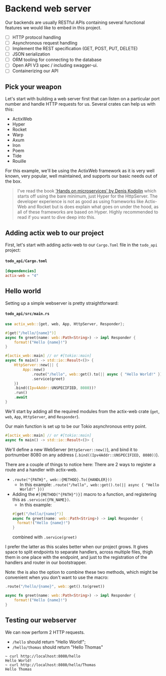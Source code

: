 # Backend web server

Our backends are usually RESTful APIs containing several functional features we would like to embed in this project.

* [ ] HTTP protocol handling
* [ ] Asynchronous request handling
* [ ] Implement the REST  specification (GET, POST, PUT, DELETE)
* [ ] JSON serialization
* [ ] ORM tooling for connecting to the database
* [ ] Open API V3 spec / including swagger-ui.
* [ ] Containerizing our API

## Pick your weapon
Let's start with building a web server first that can listen on a particular port number and handle HTTP requests for us.
Several crates can help us with this:

* ActixWeb
* Hyper
* Rocket
* Warp 
* Axum
* Iron
* Poem
* Tide
* Rouille

For this example, we'll be using the ActixWeb framework as it is very well known, very popular, well maintained, and supports our basic needs out of the box.
> I've read the book ['Hands on microservices' by Denis Kodolin](https://www.amazon.com/Hands-Microservices-Rust-scalable-microservices/dp/1789342759) which starts off using the bare minimum, just Hyper for the HttpServer. The developer experience is not as good as using frameworks like Actix-Web and Rocket but is does explain what goes on under the hood, as all of these frameworks are based on Hyper. Highly recommended to read if you want to dive deep into this.

## Adding actix web to our project
First, let's start with adding actix-web to our `Cargo.Toml` file in the `todo_api` project:
#### **`todo_api/Cargo.toml`**
```toml
[dependencies]
actix-web = "4"
```

## Hello world
Setting up a simple webserver is pretty straightforward:

#### **`todo_api/src/main.rs`**
```rust
use actix_web::{get, web, App, HttpServer, Responder};

#[get("/hello/{name}")]
async fn greet(name: web::Path<String>) -> impl Responder {
    format!("Hello {name}!")
}

#[actix_web::main] // or #[tokio::main]
async fn main() -> std::io::Result<()> {
    HttpServer::new(|| {
        App::new()
            .route("/hello", web::get().to(|| async { "Hello World!" }))
            .service(greet)
    })
    .bind((Ipv4Addr::UNSPECIFIED, 8080))?
    .run()
    .await
}
```

We'll start by adding all the required modules from the actix-web crate (`get`, `web`, `App`, `HttpServer`, and `Responder`).

Our main function is set up to be our Tokio asynchronous entry point.
```rust
#[actix_web::main] // or #[tokio::main]
async fn main() -> std::io::Result<()> {
```

We'll define a new WebServer (`HttpServer::new()`), and bind it to portnumber 8080 on any address (`.bind((Ipv4Addr::UNSPECIFIED, 8080))`).

There are a couple of things to notice here:
There are 2 ways to register a route and a handler with actix-web.
* `.route("{PATH}", web::{METHOD}.To({HANDLER}))`
  * In this example: `.route("/hello", web::get().to(|| async { "Hello World!" }))`
* Adding the `#[{METHOD("{PATH}")}]` macro to a function, and registering this as `.service({FN_NAME})`.
  * In this example: 
  ```rust 
  #[get("/hello/{name}")]
  async fn greet(name: web::Path<String>) -> impl Responder {
    format!("Hello {name}!")
  }
  ```
  combined with `.service(greet)`

I prefer the latter as this scales better when our project grows. It gives space to split endpoints to separate handlers, across multiple files, thigh them in one place with the endpoint, and just to the registration of the handlers and router in our bootstrapper.

Note: the is also the option to combine these two methods, which might be convenient when you don't want to use the macro:
```rust
.route("/hello/{name}", web::get().to(greet))

async fn greet(name: web::Path<String>) -> impl Responder {
    format!("Hello {name}!")
}
```

## Testing our webserver
We can now perform 2 HTTP requests.
* `/hello` should return "Hello World!";
* `/hello/thomas` should return "Hello Thomas"

```shell
~ curl http://localhost:8080/hello
Hello World!
~ curl http://localhost:8080/hello/Thomas
Hello Thomas
```

